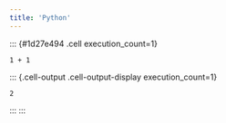 ```yaml
---
title: 'Python'
---
```



::: {#1d27e494 .cell execution_count=1}
``` {.python .cell-code}
1 + 1
```

::: {.cell-output .cell-output-display execution_count=1}
```
2
```
:::
:::


